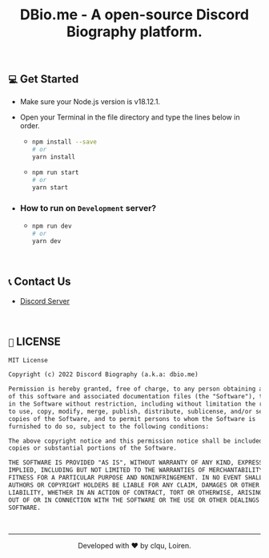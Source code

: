 <h1 align="center">DBio.me - A open-source Discord Biography platform.</h1>

<br />

## `💻` Get Started
- Make sure your Node.js version is v18.12.1.
- Open your Terminal in the file directory and type the lines below in order.

  - ```bash
    npm install --save
    # or
    yarn install
    ```
  - ```bash
    npm run start
    # or
    yarn start
    ```
- ### How to run on `Development` server?
  - ```bash
    npm run dev
    # or
    yarn dev
    ```

<br />

## `📞` Contact Us
- [Discord Server](https://discord.com/invite/pG2qZuEQPY)

<br />

## `📃` LICENSE
```txt
MIT License

Copyright (c) 2022 Discord Biography (a.k.a: dbio.me)

Permission is hereby granted, free of charge, to any person obtaining a copy
of this software and associated documentation files (the "Software"), to deal
in the Software without restriction, including without limitation the rights
to use, copy, modify, merge, publish, distribute, sublicense, and/or sell
copies of the Software, and to permit persons to whom the Software is
furnished to do so, subject to the following conditions:

The above copyright notice and this permission notice shall be included in all
copies or substantial portions of the Software.

THE SOFTWARE IS PROVIDED "AS IS", WITHOUT WARRANTY OF ANY KIND, EXPRESS OR
IMPLIED, INCLUDING BUT NOT LIMITED TO THE WARRANTIES OF MERCHANTABILITY,
FITNESS FOR A PARTICULAR PURPOSE AND NONINFRINGEMENT. IN NO EVENT SHALL THE
AUTHORS OR COPYRIGHT HOLDERS BE LIABLE FOR ANY CLAIM, DAMAGES OR OTHER
LIABILITY, WHETHER IN AN ACTION OF CONTRACT, TORT OR OTHERWISE, ARISING FROM,
OUT OF OR IN CONNECTION WITH THE SOFTWARE OR THE USE OR OTHER DEALINGS IN THE
SOFTWARE.
```

<br />

---
<p align="center">Developed with ❤ by clqu, Loiren.</p>
